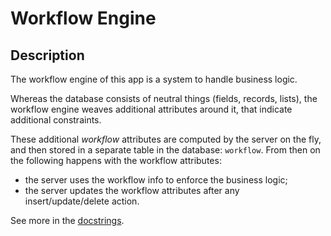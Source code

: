 # Workflow Engine

## Description

The workflow engine of this app is a system to handle business logic.

Whereas the database consists of neutral things (fields, records, lists), the
workflow engine weaves additional attributes around it, that indicate additional
constraints.

These additional *workflow* attributes are computed by the server on the fly,
and then stored in a separate table in the database: `workflow`. From then on
the following happens with the workflow attributes:

*   the server uses the workflow info to enforce the business logic;
*   the server updates the workflow attributes after any insert/update/delete
    action.

See more in the [docstrings](../{{apidocs}}/workflow/).

